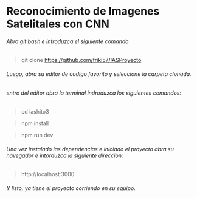 # Reconocimiento de Imagenes Satelitales con CNN

###### Abra git bash e introduzca el siguiente comando

  > git clone https://github.com/friki57/IASProyecto

###### Luego, abra su editor de codigo favorito y seleccione la carpeta clonada.
###### entro del editor abra la terminal indroduzca los siguientes comandos:
  > cd iashito3
  
  > npm install
  
  > npm run dev

###### Una vez instalado las dependencias e iniciado el proyecto abra su navegador e intorduzca la siguiente direccion:
  > http://localhost:3000
###### Y listo, ya tiene el proyecto corriendo en su equipo.
